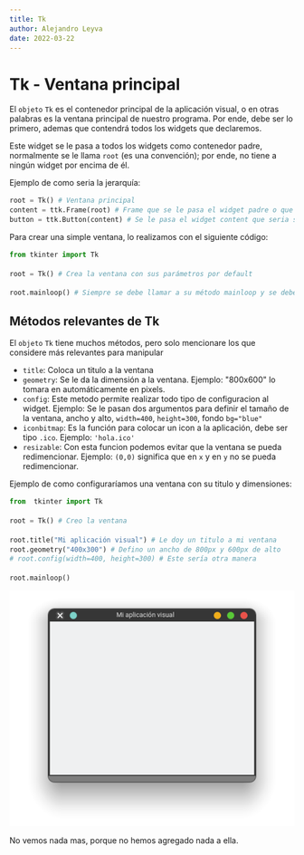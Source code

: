 ```yaml
---
title: Tk
author: Alejandro Leyva
date: 2022-03-22
---
```


# Tk - Ventana principal

El `objeto` `Tk` es el contenedor principal de la aplicación visual, o en otras palabras es la ventana principal de nuestro programa. Por ende, debe ser lo primero, ademas que contendrá todos los widgets que declaremos.

Este widget se le pasa a todos los widgets como contenedor padre, normalmente se le llama `root` (es una convención); por ende, no tiene a ningún widget por encima de él.

Ejemplo de como seria la jerarquía:

```python
root = Tk() # Ventana principal
content = ttk.Frame(root) # Frame que se le pasa el widget padre o que lo contendrá
button = ttk.Button(content) # Se le pasa el widget content que seria su padre del botón
```

Para crear una simple ventana, lo realizamos con el siguiente código:

```python
from tkinter import Tk

root = Tk() # Crea la ventana con sus parámetros por default

root.mainloop() # Siempre se debe llamar a su método mainloop y se debe colocar hasta el final, hace que la ventana se mantenga en ejecución, hasta que el usuario cierre la ventana
``` 
## Métodos relevantes de Tk

El `objeto` `Tk` tiene muchos métodos, pero solo mencionare los que considere más relevantes para manipular

- `title`: Coloca un titulo a la ventana
- `geometry`: Se le da la dimensión a la ventana. Ejemplo: "800x600" lo tomara en automáticamente en pixels.
- `config`: Este metodo permite realizar todo tipo de configuracion al widget. Ejemplo: Se le pasan dos argumentos para definir el tamaño de la ventana, ancho y alto, `width=400`, `height=300`, fondo `bg="blue"`
- `iconbitmap`: Es la función para colocar un icon a la aplicación, debe ser tipo `.ico`. Ejemplo: `'hola.ico'`
- `resizable`: Con esta funcion podemos evitar que la ventana se pueda redimencionar. Ejemplo: `(0,0)` significa que en `x` y en `y` no se pueda redimencionar.

Ejemplo de como configuraríamos una ventana con su titulo y dimensiones:

```python
from  tkinter import Tk

root = Tk() # Creo la ventana

root.title("Mi aplicación visual") # Le doy un titulo a mi ventana
root.geometry("400x300") # Defino un ancho de 800px y 600px de alto
# root.config(width=400, height=300) # Este sería otra manera

root.mainloop()
```
![ventana](img/root.png)

No vemos nada mas, porque no hemos agregado nada a ella.